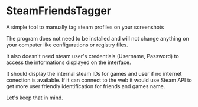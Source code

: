 # SteamFriendsTagger
A simple tool to manually tag steam profiles on your screenshots

The program does not need to be installed and will not change anything on your computer like configurations or registry files.

It also doesn't need steam user's credentials (Username, Password) to access the informations displayed on the interface.

It should display the internal steam IDs for games and user if no internet conection is available. If it can connect to the web it would use Steam API to get more user friendly identification for friends and games name.

Let's keep that in mind.
